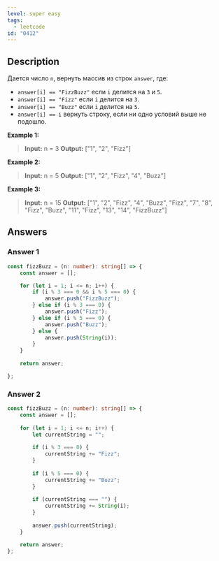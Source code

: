 ```yaml
---
level: super easy
tags:
  - leetcode
id: "0412"
---
```

## Description

Дается число `n`, вернуть массив из строк `answer`, где:
- `answer[i] == "FizzBuzz"` если `i` делится на `3` и `5`.
- `answer[i] == "Fizz"` если `i` делится на `3`.
- `answer[i] == "Buzz"` если `i` делится на `5`.
- `answer[i] == i` вернуть строку, если ни одно условий выше не подошло.

**Example 1:**
>**Input:** n = 3
>**Output:** ["1", "2", "Fizz"]

**Example 2:**
>**Input:** n = 5
>**Output:** ["1", "2", "Fizz", "4", "Buzz"]

**Example 3:**
>**Input:** n = 15
>**Output:** ["1", "2", "Fizz", "4", "Buzz", "Fizz", "7", "8", "Fizz", "Buzz", "11", "Fizz", "13", "14", "FizzBuzz"]

## Answers

### Answer 1

```typescript
const fizzBuzz = (n: number): string[] => {
	const answer = [];

	for (let i = 1; i <= n; i++) {
		if (i % 3 === 0 && i % 5 === 0) {
			answer.push("FizzBuzz");
		} else if (i % 3 === 0) {
			answer.push("Fizz");
		} else if (i % 5 === 0) {
			answer.push("Buzz");
		} else {
			answer.push(String(i));
		}
	}
	
	return answer;

};
```

### Answer 2

```typescript
const fizzBuzz = (n: number): string[] => {
	const answer = [];
	
	for (let i = 1; i <= n; i++) {
		let currentString = "";
		
		if (i % 3 === 0) {
			currentString += "Fizz";
		}
		
		if (i % 5 === 0) {
			currentString += "Buzz";
		}
		
		if (currentString === "") {
			currentString += String(i);
		}
		
		answer.push(currentString);
	}
	
	return answer;
};
```